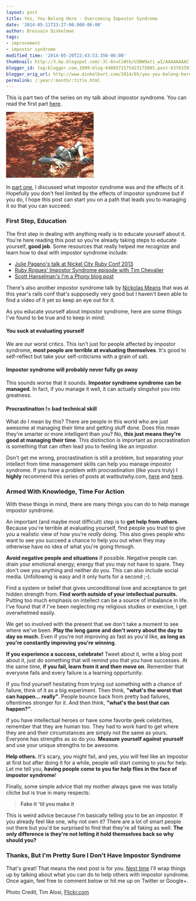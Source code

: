 ```yaml
---
layout: post
title: Yes, You Belong Here - Overcoming Impostor Syndrome
date: '2014-05-11T23:27:00.000-06:00'
author: Bressain Dinkelman
tags:
- improvement
- impostor syndrome
modified_time: '2014-05-20T22:43:53.356-06:00'
thumbnail: http://3.bp.blogspot.com/-3l-6nvCiWtk/U3BW9ati_wI/AAAAAAAACfs/kC94SLxEGhQ/s72-c/2895379972_65e3f11fd4_m.jpg
blogger_id: tag:blogger.com,1999:blog-6488571575423175085.post-6370339111661160800
blogger_orig_url: http://www.dinkelburt.com/2014/05/yes-you-belong-here-overcoming-impostor.html
permalink: /:year/:month/:title.html
---
```

This is part two of the series on my talk about impostor syndrome. You can read the first part [here](/blog/2014-04-25-yes-you-belong-here-what-is-impostor/).

<div markdown="1" class="inline-image">
    <img src="/blog/images/2895379972_65e3f11fd4_m.jpg" alt="man sinking in leaves" />
</div>

In [part one](/blog/2014-04-25-yes-you-belong-here-what-is-impostor/), I discussed what impostor syndrome was and the effects of it. Hopefully you don't feel limited by the effects of impostor syndrome but if you do, I hope this post can start you on a path that leads you to managing it so that you can succeed.
<!--more-->

### First Step, Education

The first step in dealing with anything really is to educate yourself about it. You're here reading this post so you're already taking steps to educate yourself, **good job**. Some resources that really helped me recognize and learn how to deal with impostor syndrome include:

* [Julie Pagano's talk at Nickel City Ruby Conf 2013](http://juliepagano.com/blog/2013/11/02/it-s-dangerous-to-go-alone-battling-the-invisible-monsters-in-tech/)
* [Ruby Rogues' Impostor Syndrome episode with Tim Chevalier](http://rubyrogues.com/107-rr-impostor-syndrome-with-tim-chevalier/)
* [Scott Hanselman's I'm a Phony blog post](http://www.hanselman.com/blog/ImAPhonyAreYou.aspx)

There's also another impostor syndrome talk by [Nickolas Means](https://twitter.com/nmeans) that was at this year's rails conf that's supposedly very good but I haven't been able to find a video of it yet so keep an eye out for it.

As you educate yourself about impostor syndrome, here are some things I've found to be true and to keep in mind:

#### You suck at evaluating yourself

We are our worst critics. This isn't just for people affected by impostor syndrome, **most people are terrible at evaluating themselves**. It's good to self-reflect but take your self-criticisms with a grain of salt.

#### Impostor syndrome will probably never fully go away

This sounds worse that it sounds. **Impostor syndrome syndrome can be managed.** In fact, if you manage it well, it can actually slingshot you into greatness.

#### Procrastination != bad technical skill

What do I mean by this? There are people in this world who are just awesome at managing their time and getting stuff done. Does this mean they're smarter or more intelligent than you? No, **this just means they're good at managing their time**. This distinction is important as procrastination is something that can often lead you to feeling like an impostor.

Don't get me wrong, procrastination is still a problem, but separating your intellect from time management skills can help you manage impostor syndrome. If you have a problem with procrastination (like yours truly) I **highly** recommend this series of posts at waitbutwhy.com, [here](http://waitbutwhy.com/2013/10/why-procrastinators-procrastinate.html) and [here](http://waitbutwhy.com/2013/11/how-to-beat-procrastination.html).

### Armed With Knowledge, Time For Action

With these things in mind, there are many things you can do to help manage impostor syndrome.

An important (and maybe most difficult) step is to **get help from others**. Because you're terrible at evaluating yourself, find people you trust to give you a realistic view of how you're *really* doing. This also gives people who want to see you succeed a chance to help you out when they may otherwise have no idea of what you're going through.

**Avoid negative people and situations** if possible. Negative people can drain your emotional energy; energy that you may not have to spare. They don't owe you anything and neither do you. This can also include social media. Unfollowing is easy and it only hurts for a second ;-).

Find a system or belief that gives unconditional love and acceptance to get hidden strength from. **Find worth outside of your intellectual pursuits.** Putting too much emphasis on intellect can be a source of imbalance in life. I've found that if I've been neglecting my religious studies or exercise, I get overwhelmed easily.

We get so involved with the present that we don't take a moment to see where we've been. **Play the long game and don't worry about the day to day so much.** Even if you're not improving as fast as you'd like, **as long as you're constantly improving you're winning**.

**If you experience a success, celebrate!** Tweet about it, write a blog post about it, just do something that will remind you that you have successes. At the same time, **if you fail, learn from it and then move on**. Remember that everyone fails and every failure is a learning opportunity.

If you find yourself hesitating from trying out something with a chance of failure, think of it as a big experiment. Then think, **"what's the worst that can happen... really"**. People bounce back from pretty bad failures, oftentimes stronger for it. And then think, **"what's the best that can happen?"**.

If you have intellectual heroes or have some favorite geek celebrities, remember that they are human too. They had to work hard to get where they are and their circumstances are simply not the same as yours. Everyone has strengths as so do you. **Measure yourself against yourself** and use your unique strengths to be awesome.

**Help others.** It's scary, you might fail, and yes, you will feel like an impostor at first but after doing it for a while, people will start coming to *you* for help. Let me tell you, **having people come to you for help flies in the face of impostor syndrome**!

Finally, some simple advice that my mother always gave me was totally cliche but is true in many respects:

> **Fake it 'til you make it**

This is weird advice because I'm basically telling you to be an impostor. If you already feel like one, why not own it? There are a lot of smart people out there but you'd be surprised to find that they're all faking as well. **The only difference is they're not letting it hold themselves back so why should you?**

### Thanks, But I'm Pretty Sure I Don't Have Impostor Syndrome

That's great! That means the next post is for you. [Next time](/blog/2014-05-20-yes-you-belong-here-helping-others-with/) I'll wrap things up by talking about what you can do to help others with impostor syndrome. Once again, feel free to comment below or hit me up on Twitter or Google+.

<script async="" class="speakerdeck-embed" data-id="7e2c6cb08eea0131941d3e2d8ace8b00" data-ratio="1.33333333333333" src="//speakerdeck.com/assets/embed.js"></script>

<div markdown="1" class="photo-credit">
    <span>Photo Credit, Tim Alosi, </span>
    <a href="http://www.flickr.com/photos/timalosi/2895379972/in/photostream/">Flickr.com</a>
</div>
